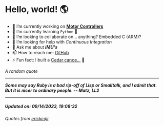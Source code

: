 # Hello, world! 🌎


- 🔧 I’m currently working on [**Motor Controllers**](https://github.com/kyleRhess/MicroMotor)
- 🌱 I’m currently learning `Python` **🐍**
- 👯 I’m looking to collaborate on... anything? Embedded C (ARM)?
- 🤔 I’m looking for help with *Continuous Integration*
- 💬 Ask me about ***IMU's***
- 📫 How to reach me: [GitHub](https://github.com/kyleRhess)
- ⚡ Fun fact: I built a [Cedar canoe...](https://kylerhess.github.io/canoe.html) 🛶

_A random quote_
___
***Some may say Ruby is a bad rip-off of Lisp or Smalltalk, and I admit
that. But it is nicer to ordinary people.
-- Matz, LL2***
___
##### Updated on: 09/14/2023, 19:08:32
###### Quotes from [erickedji](https://gist.github.com/erickedji/68802)